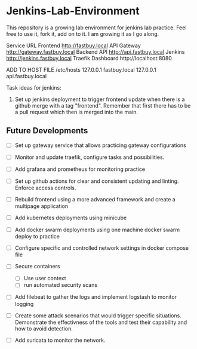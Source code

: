 # Jenkins-Lab-Environment
This repository is a growing lab environment for jenkins lab practice. Feel free to use it, fork it, add on to it. I am growing it as I go along.




Service	URL
Frontend	http://fastbuy.local
API Gateway	http://gateway.fastbuy.local
Backend API	http://api.fastbuy.local
Jenkins	http://jenkins.fastbuy.local
Traefik Dashboard	http://localhost:8080



ADD TO HOST FILE
/etc/hosts
127.0.0.1 fastbuy.local
127.0.0.1 api.fastbuy.local



Task ideas for jenkins:

1. Set up jenkins deployment to trigger frontend update when there is a github merge with a tag "frontend". Remember that first there has to be a pull request which then is merged into the main. 


## Future Developments

- [ ] Set up gateway service that allows practicing gateway configurations
- [ ] Monitor and update traefik, configure tasks and possibilities. 
- [ ] Add grafana and prometheus for monitoring practice
- [ ] Set up github actions for clear and consistent updating and linting. Enforce access controls. 
- [ ] Rebuild frontend using a more advanced framework and create a multipage application
- [ ] Add kubernetes deployments using minicube
- [ ] Add docker swarm deployments using one machine docker swarm deploy to practice
- [ ] Configure specific and controlled network settings in docker compose file
- [ ] Secure containers
    - [ ] Use user context
    - [ ] run automated security scans
- [ ] Add filebeat to gather the logs and implement logstash to monitor logging
- [ ] Create some attack scenarios that would trigger specific situations. Demonstrate the effectivness of the tools and test their capability and how to avoid detection. 
- [ ] Add suricata to monitor the network. 

